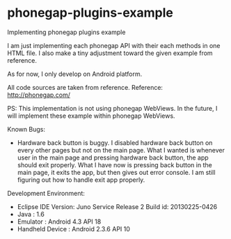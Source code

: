 phonegap-plugins-example
========================

Implementing phonegap plugins example


I am just implementing each phonegap API with their each methods in one HTML file. I also make a tiny adjustment toward the given example from reference.

As for now, I only develop on Android platform.

All code sources are taken from reference. Reference: http://phonegap.com/

PS: This implementation is not using phonegap WebViews. In the future, I will implement these example within phonegap WebViews.

Known Bugs:
* Hardware back button is buggy. I disabled hardware back button on every other pages but not on the main page. What I wanted is whenever user in the main page and pressing hardware back button, the app should exit properly. What I have now is pressing back button in the main page, it exits the app, but then gives out error console. I am still figuring out how to handle exit app properly.


Development Environment:
* Eclipse IDE Version: Juno Service Release 2 Build id: 20130225-0426
* Java : 1.6
* Emulator : Android 4.3 API 18
* Handheld Device : Android 2.3.6 API 10
